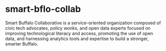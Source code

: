 # smart-bflo-collab

Smart Buffalo Collaborative is a service-oriented organization composed of civic tech advocates, policy wonks, and open data experts focused on improving technological literacy and access, promoting the use of open data, and harnessing analytics tools and expertise to build a stronger, smarter Buffalo.
